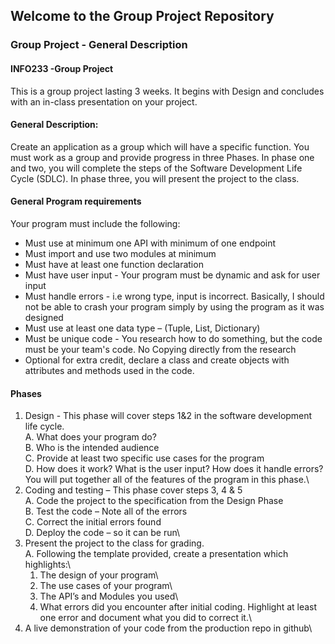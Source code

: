 ## Welcome to the Group Project Repository
### Group Project - General Description
#### INFO233 -Group Project

 

This is a group project lasting 3 weeks. It begins with Design and concludes with an in-class  presentation on your project.

 

#### General Description:
Create an application as a group which will have a specific function. You must work as a group and provide progress in three Phases. In phase one and two, you will complete the steps of the Software Development Life Cycle (SDLC). In phase three, you will present the project to the class.

 
#### General Program requirements
Your program must include the following:

- Must use at minimum one API with minimum of one endpoint
- Must import and use two modules at minimum
- Must have at least one function declaration
- Must have user input - Your program must be dynamic and ask for user input
- Must handle errors - i.e wrong type, input is incorrect. Basically, I should not be able to crash your program simply by using the program as it was designed
- Must use at least one data type – (Tuple, List, Dictionary)
- Must be unique code - You research how to do something, but the code must be your team's code. No Copying directly from the research
- Optional for extra credit, declare a class and create objects with attributes and methods used in the code. 
 

#### Phases
1. Design - This phase will cover steps 1&2 in the software development life cycle.\
  A. What does your program do?\
  B. Who is the intended audience\
  C. Provide at least two specific use cases for the program\
  D. How does it work? What is the user input? How does it handle errors? You will put together all of the features of the program in this phase.\
2. Coding and testing – This phase cover steps 3, 4 & 5\
  A. Code the project to the specification from the Design Phase\
  B. Test the code – Note all of the errors\
  C. Correct the initial errors found\
  D. Deploy the code – so it can be run\
3. Present the project to the class for grading.\
  A. Following the template provided, create a presentation which highlights:\
    1. The design of your program\
    2. The use cases of your program\
    3. The API’s and Modules you used\
    4. What errors did you encounter after initial coding. Highlight at least one error and document what you did to correct it.\
4. A live demonstration of your code from the production repo in github\
